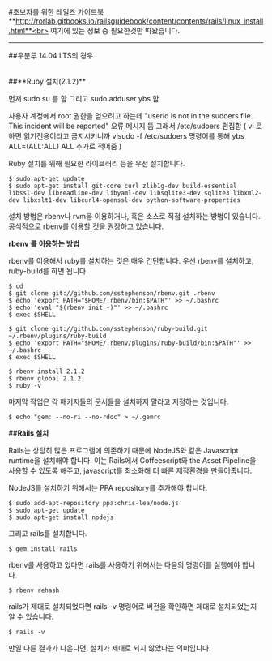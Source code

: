 #초보자를 위한 레일즈 가이드북 
**http://rorlab.gitbooks.io/railsguidebook/content/contents/rails/linux_install.html**<br>
여기에 있는 정보 중 필요한것만 따왔습니다. 



---

##우분투 14.04 LTS의 경우 


<br>
##**Ruby 설치(2.1.2)**


먼저 sudo su 를 함
그리고 sudo adduser ybs 함 

사용자 계정에서 root 권한을 얻으려고 하는데 
"userid is not in the sudoers file. This incident will be reported" 오류 메시지 뜸 
그래서 /etc/sudoers 편집함 ( vi 로 하면 읽기전용이라고 금지시키니까 visudo -f /etc/sudoers 명령어를 통해 ybs ALL=(ALL:ALL) ALL 추가로 적어줌 )

Ruby 설치를 위해 필요한 라이브러리 등을 우선 설치합니다. 
```
$ sudo apt-get update
$ sudo apt-get install git-core curl zlib1g-dev build-essential libssl-dev libreadline-dev libyaml-dev libsqlite3-dev sqlite3 libxml2-dev libxslt1-dev libcurl4-openssl-dev python-software-properties 
```

설치 방법은 rbenv나 rvm을 이용하거나, 혹은 소스로 직접 설치하는 방법이 있습니다. 공식적으로 rbenv를 이용할 것을 권장하고 있습니다.<br>

**rbenv 를 이용하는 방법**

rbenv를 이용해서 ruby를 설치하는 것은 매우 간단합니다. 우선 rbenv를 설치하고, ruby-build를 하면 됩니다.

```
$ cd
$ git clone git://github.com/sstephenson/rbenv.git .rbenv
$ echo 'export PATH="$HOME/.rbenv/bin:$PATH"' >> ~/.bashrc
$ echo 'eval "$(rbenv init -)"' >> ~/.bashrc
$ exec $SHELL

$ git clone git://github.com/sstephenson/ruby-build.git ~/.rbenv/plugins/ruby-build
$ echo 'export PATH="$HOME/.rbenv/plugins/ruby-build/bin:$PATH"' >> ~/.bashrc
$ exec $SHELL

$ rbenv install 2.1.2
$ rbenv global 2.1.2
$ ruby -v
```

마지막 작업은 각 패키지들의 문서들을 설치하지 말라고 지정하는 것입니다.<br>

```
$ echo "gem: --no-ri --no-rdoc" > ~/.gemrc
```

##**Rails 설치**

Rails는 상당히 많은 프로그램에 의존하기 때문에 NodeJS와 같은 Javascript runtime을 설치해야 합니다. 이는 Rails에서 Coffeescript와 the Asset Pipeline을 사용할 수 있도록 해주고, javascript를 최소화해 더 빠른 제작환경을 만들어줍니다.

NodeJS를 설치하기 위해서는 PPA repository를 추가해야 합니다.

```
$ sudo add-apt-repository ppa:chris-lea/node.js
$ sudo apt-get update
$ sudo apt-get install nodejs
```

그리고 rails를 설치합니다.

```
$ gem install rails
```

rbenv를 사용하고 있다면 rails를 사용하기 위해서는 다음의 명령어를 실행해야 합니다.

```
$ rbenv rehash
```

rails가 제대로 설치되었다면 rails -v 명령어로 버전을 확인하면 제대로 설치되었는지 알 수 있습니다.

```
$ rails -v
```

만일 다른 결과가 나온다면, 설치가 제대로 되지 않았다는 의미입니다.